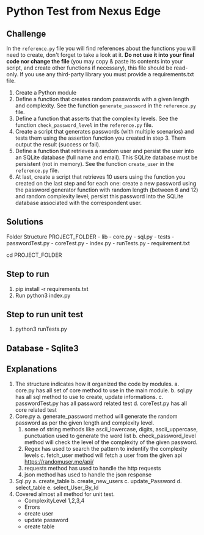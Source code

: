 # Python Test from Nexus Edge

## Challenge
In the `reference.py` file you will find references about the functions you will need to create, don't forget to take a look at it. **Do not use it into your final code nor change the file** (you may copy & paste its contents into your script, and create other functions if necessary), this file should be read-only.
If you use any third-party library you must provide a requirements.txt file.

1. Create a Python module
2. Define a function that creates random passwords with a given length and complexity. See the function `generate_password` in the `reference.py` file.
3. Define a function that asserts that the complexity levels. See the function `check_password_level` in the `reference.py` file.
4. Create a script that generates passwords (with multiple scenarios) and tests them using the assertion function you created in step 3. Them output the result (success or fail).
5. Define a function that retrieves a random user and persist the user into an SQLite database (full name and email). This SQLite database must be persistent (not in memory). See the function `create_user` in the `reference.py` file.
6. At last, create a script that retrieves 10 users using the function you created on the last step and for each one: create a new password using the password generator function with random length (between 6 and 12) and random complexity level; persist this password into the SQLite database associated with the correspondent user.

## Solutions
Folder Structure
    PROJECT_FOLDER
      - lib
        - core.py
        - sql.py
      - tests
        - passwordTest.py
        - coreTest.py
      - index.py
      - runTests.py
      - requirement.txt
    
 cd PROJECT_FOLDER
 
## Step to run 
  1. pip install -r requirements.txt
  2. Run python3 index.py 
## Step to run unit test
  1. python3 runTests.py

## Database - Sqlite3 
  
## Explanations 
  1. The structure indicates how it organized the code by modules.
    a. core.py has all set of core method to use in the main module.
    b. sql.py has all sql method to use to create, update informations.
    c. passwordTest.py has all password related test
    d. coreTest.py has all core related test
  2. Core.py 
    a. generate_password method will generate the random password as per the given length and complexity level.
       1. some of string methods like ascii_lowercase, digits, ascii_uppercase, punctuation used to generate the word list 
    b. check_password_level method will check the level of the complexity of the given password.
      1. Regex has used to search the pattern to indentify the complexity levels
    c. fetch_user method will fetch a user from the given api https://randomuser.me/api/
      1. requests method has used to handle the http requests
      2. json method has used to handle the json response
  3. Sql.py 
    a. create_table
    b. create_new_users
    c. update_Password
    d. select_table
    e. select_User_By_Id
  4. Covered almost all method for unit test.
     - ComplexityLevel 1,2,3,4
     - Errors
     - create user
     - update password
     - create table
  
